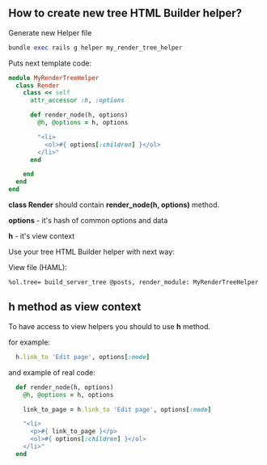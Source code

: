## How to create new tree HTML Builder helper?

Generate new Helper file

```ruby
bundle exec rails g helper my_render_tree_helper
```

Puts next template code:

```ruby
module MyRenderTreeHelper
  class Render
    class << self
      attr_accessor :h, :options

      def render_node(h, options)
        @h, @options = h, options

        "<li>
          <ol>#{ options[:children] }</ol>
        </li>"
      end

    end
  end
end
```

**class Render** should contain **render_node(h, options)** method.

**options** - it's hash of common options and data 

**h** - it's view context

Use your tree HTML Builder helper with next way:

View file (HAML):

```haml
%ol.tree= build_server_tree @posts, render_module: MyRenderTreeHelper
```

## h method as view context

To have access to view helpers you should to use **h** method.

for example:

```ruby
  h.link_to 'Edit page', options[:node]
```

and example of real code:

```ruby
  def render_node(h, options)
    @h, @options = h, options

    link_to_page = h.link_to 'Edit page', options[:node]

    "<li>
      <p>#{ link_to_page }</p>
      <ol>#{ options[:children] }</ol>
    </li>"
  end
```